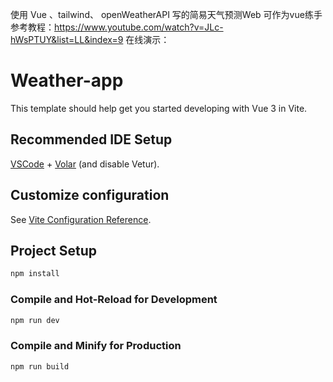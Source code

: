 使用 Vue 、tailwind、 openWeatherAPI 写的简易天气预测Web 可作为vue练手
参考教程：https://www.youtube.com/watch?v=JLc-hWsPTUY&list=LL&index=9
在线演示：

# Weather-app

This template should help get you started developing with Vue 3 in Vite.

## Recommended IDE Setup

[VSCode](https://code.visualstudio.com/) + [Volar](https://marketplace.visualstudio.com/items?itemName=Vue.volar) (and disable Vetur).

## Customize configuration

See [Vite Configuration Reference](https://vitejs.dev/config/).

## Project Setup

```sh
npm install
```

### Compile and Hot-Reload for Development

```sh
npm run dev
```

### Compile and Minify for Production

```sh
npm run build
```
